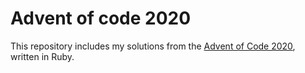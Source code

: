 # Advent of code 2020
This repository includes my solutions from the [Advent of Code 2020](https://adventofcode.com/2020), written in Ruby.